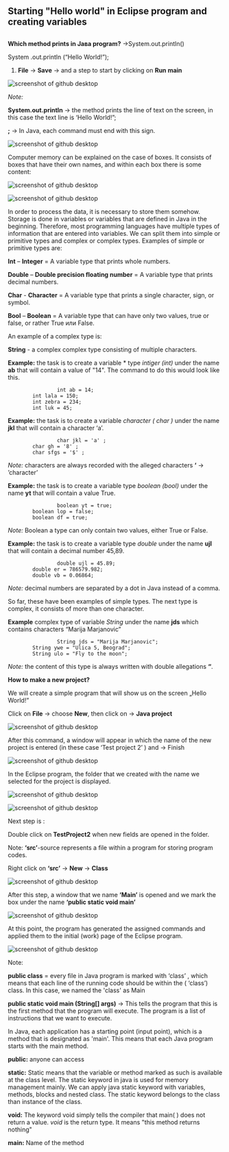 ﻿## Starting "Hello world" in Eclipsе program and creating variables <h2>

**Which method prints in Јава program?** →System.out.println()

System .out.println (“Hello World!”); 

1. **File** → **Save** → and a step to start by clicking on **Run main** 

![screenshot of github desktop](/slike/eklipse9.png) 
 
*Note:* 

**System.out.println** → the method prints the line of text on the screen, in this case the text line is ‘Hello World!”;

**;** → In Java, each command must end with this sign.

![screenshot of github desktop](/slike/4a.png)
 
Computer memory can be explained on the case of boxes. It consists of boxes that have their own names, and within each box there is some content:

![screenshot of github desktop](/slike/tip1.png) 

![screenshot of github desktop](/slike/tip2.png) 

In order to process the data, it is necessary to store them somehow. Storage is done in variables or variables that are defined in Java in the beginning. Therefore, most programming languages have multiple types of information that are entered into variables. We can split them into simple or primitive types and complex or complex types.
Examples of simple or primitive types are:

**Int** – **Intеger** = A variable type that prints whole numbers.

**Double** – **Double precision floating number** = A variable type that prints decimal numbers.

**Char** - **Character** = A variable type that prints a single character, sign, or symbol.

**Bool** – **Boolean** = A variable type that can have only two values, true or false, or rather True или False.

An example of a complex type is:

**String** - a complex complex type consisting of multiple characters.


**Example:** the task is to create a variable * type *intiger (int)* under the name **ab** that will contain a value of "14". The command to do this would look like this.

```
                int ab = 14;
		int lala = 150;
		int zebra = 234;
		int luk = 45;
```

**Example:** the task is to create a variable *character ( char )* under the name **jkl** that will contain a character  ‘a’.

```
                char jkl = 'a' ;
		char gh = '8' ;
		char sfgs = '$' ;
```
 
*Note:* characters are always recorded with the alleged characters **‘** → ’character’

**Example:** the task is to create a variable type *boolean (bool)* under the name **yt** that will contain a value True.
 
```
                boolean yt = true;
		boolean lop = false;
		boolean df = true;
```

*Note:* Boolean a type can only contain two values, either True or False.

**Example:** the task is to create a variable type *double* under the name **ujl** that will contain a decimal number 45,89.

```
                double ujl = 45.89;
		double er = 786579.982;
		double vb = 0.06864;
``` 

*Note:* decimal numbers are separated by a dot in Java instead of a comma.


So far, these have been examples of simple types. The next type is complex, it consists of more than one character.

**Example** complex type of variable *String*  under the name **jds** which contains characters “Marija Marjanovic”

```
                String jds = "Marija Marjanovic";
		String ywe = "Ulica 5, Beograd";
		String ulo = "Fly to the moon";
``` 

*Note:* the content of this type is always written with double allegations **“**.








**How to make a new project?**


We will create a simple program that will show us on the screen „Hello World!”

Click on **File** -> choose **New**, then click on -> **Java project**

 ![screenshot of github desktop](/slike/eklips3.png)

After this command, a window will appear in which the name of the new project is entered (in these case ‘Test project 2’ ) and -> Finish

![screenshot of github desktop](/slike/eklips4.png)

In the Eclipse program, the folder that we created with the name we selected for the project is displayed.
     
![screenshot of github desktop](/slike/eklips10.png) 
 
![screenshot of github desktop](/slike/3a.png)

Next step is :

Double click on **TestProject2**  when new fields are opened in the folder.

Note: **‘src’**-source represents a file within a program for storing program codes. 

Right click on **‘src’** -> **New** -> **Class** 
 
![screenshot of github desktop](/slike/eklips5.png)

After this step, a window that we name **‘Main’** is opened and we mark the box under the name **‘public static void main’**

 ![screenshot of github desktop](/slike/eklips11.png)

At this point, the program has generated the assigned commands and applied them to the initial (work) page of the Eclipse program.
 
![screenshot of github desktop](/slike/eklips12.png)

Note: 

**public class** = every file in Јava program is marked with ‘class’ , which means that each line of the running code should be within the ( ‘class’) class. In this case, we named the 'class' as Main
 
**public static void main (String[] args)** -> This tells the program that this is the first method that the program will execute. The program is a list of instructions that we want to execute.

In Java, each application has a starting point (input point), which is a method that is designated as 'main'. This means that each Java program starts with the main method.

**public:** anyone can access
	
**static:** Static means that the variable or method marked as such is available at the class level. The static keyword in java is used for memory management mainly. We can apply java static keyword with variables, methods, blocks and nested class. The static keyword belongs to the class than instance of the class.
	
**void:** The keyword void simply tells the compiler that main( ) does not return a value. *void* is the return type. It means "this method returns nothing"
	
**main:** Name of the method
